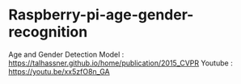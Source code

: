 # Raspberry-pi-age-gender-recognition

Age and Gender Detection Model : https://talhassner.github.io/home/publication/2015_CVPR
Youtube : https://youtu.be/xx5zfO8n_GA
